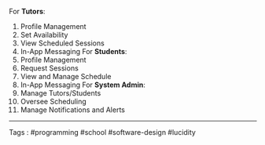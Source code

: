 For **Tutors**:
1. Profile Management
2. Set Availability
3. View Scheduled Sessions
4. In-App Messaging
For **Students**:
1. Profile Management
2. Request Sessions
3. View and Manage Schedule
4. In-App Messaging
For **System Admin**:
1. Manage Tutors/Students
2. Oversee Scheduling
3. Manage Notifications and Alerts

____
Tags : #programming #school #software-design #lucidity